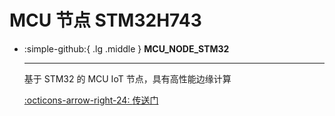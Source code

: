 # MCU 节点 STM32H743

<div class="grid cards" markdown>

-   :simple-github:{ .lg .middle } __MCU_NODE_STM32__

    ---

    基于 STM32 的 MCU IoT 节点，具有高性能边缘计算


    [:octicons-arrow-right-24: <a href="https://github.com/Shuaiwen-Cui/MCU_NODE_STM32.git" target="_blank"> 传送门 </a>](#)

</div>
